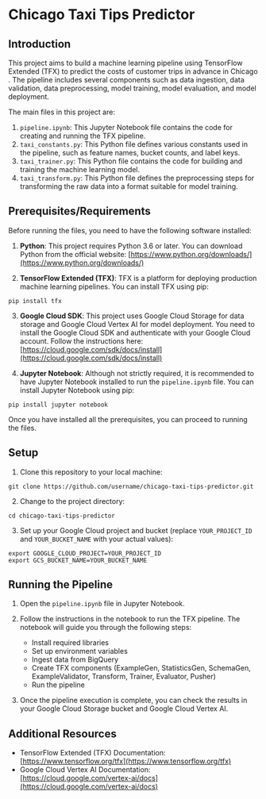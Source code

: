 
# Chicago Taxi Tips Predictor

## Introduction

This project aims to build a machine learning pipeline using TensorFlow Extended (TFX) to predict the costs of customer trips in advance in Chicago . The pipeline includes several components such as data ingestion, data validation, data preprocessing, model training, model evaluation, and model deployment.

The main files in this project are:

1. `pipeline.ipynb`: This Jupyter Notebook file contains the code for creating and running the TFX pipeline.
2. `taxi_constants.py`: This Python file defines various constants used in the pipeline, such as feature names, bucket counts, and label keys.
3. `taxi_trainer.py`: This Python file contains the code for building and training the machine learning model.
4. `taxi_transform.py`: This Python file defines the preprocessing steps for transforming the raw data into a format suitable for model training.

## Prerequisites/Requirements

Before running the files, you need to have the following software installed:

1. **Python**: This project requires Python 3.6 or later. You can download Python from the official website: [https://www.python.org/downloads/](https://www.python.org/downloads/)

2. **TensorFlow Extended (TFX)**: TFX is a platform for deploying production machine learning pipelines. You can install TFX using pip:

```
pip install tfx
```

3. **Google Cloud SDK**: This project uses Google Cloud Storage for data storage and Google Cloud Vertex AI for model deployment. You need to install the Google Cloud SDK and authenticate with your Google Cloud account. Follow the instructions here: [https://cloud.google.com/sdk/docs/install](https://cloud.google.com/sdk/docs/install)

4. **Jupyter Notebook**: Although not strictly required, it is recommended to have Jupyter Notebook installed to run the `pipeline.ipynb` file. You can install Jupyter Notebook using pip:

```
pip install jupyter notebook
```

Once you have installed all the prerequisites, you can proceed to running the files.

## Setup

1. Clone this repository to your local machine:

```
git clone https://github.com/username/chicago-taxi-tips-predictor.git
```

2. Change to the project directory:

```
cd chicago-taxi-tips-predictor
```

3. Set up your Google Cloud project and bucket (replace `YOUR_PROJECT_ID` and `YOUR_BUCKET_NAME` with your actual values):

```
export GOOGLE_CLOUD_PROJECT=YOUR_PROJECT_ID
export GCS_BUCKET_NAME=YOUR_BUCKET_NAME
```

## Running the Pipeline

1. Open the `pipeline.ipynb` file in Jupyter Notebook.

2. Follow the instructions in the notebook to run the TFX pipeline. The notebook will guide you through the following steps:
   - Install required libraries
   - Set up environment variables
   - Ingest data from BigQuery
   - Create TFX components (ExampleGen, StatisticsGen, SchemaGen, ExampleValidator, Transform, Trainer, Evaluator, Pusher)
   - Run the pipeline

3. Once the pipeline execution is complete, you can check the results in your Google Cloud Storage bucket and Google Cloud Vertex AI.

## Additional Resources

- TensorFlow Extended (TFX) Documentation: [https://www.tensorflow.org/tfx](https://www.tensorflow.org/tfx)
- Google Cloud Vertex AI Documentation: [https://cloud.google.com/vertex-ai/docs](https://cloud.google.com/vertex-ai/docs)

